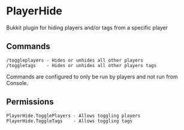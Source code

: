 # PlayerHide
Bukkit plugin for hiding players and/or tags from a specific player

## Commands

    /toggleplayers - Hides or unhides all other players
    /toggletags    - Hides or unhides all other players tags
  
Commands are configured to only be run by players and not run from Console.

## Permissions

    PlayerHide.TogglePlayers - Allows toggling players
    PlayerHide.ToggleTags    - Allows toggling tags
